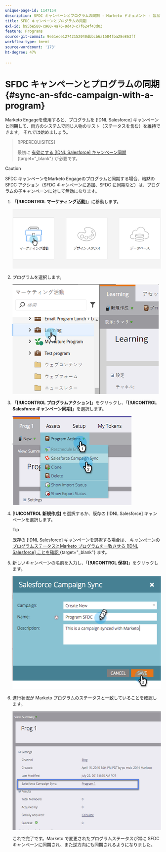 ```yaml
---
unique-page-id: 1147154
description: SFDC キャンペーンとプログラムの同期 - Marketo ドキュメント - 製品ドキュメント
title: SFDC キャンペーンとプログラムの同期
exl-id: b95be580-c960-4a76-9d43-c7f624f43d03
feature: Programs
source-git-commit: 9e51ece12742152040dbbcb6a1584fba28e863ff
workflow-type: tm+mt
source-wordcount: '173'
ht-degree: 47%

---
```


# SFDC キャンペーンとプログラムの同期 {#sync-an-sfdc-campaign-with-a-program}

Marketo Engageを使用すると、プログラムを [!DNL Salesforce] キャンペーンと同期して、両方のシステムで同じ人物のリスト（ステータスを含む）を維持できます。 それでは始めましょう。

>[!PREREQUISITES]
>
>最初に [ 有効にする  [!DNL Salesforce]  キャンペーン同期 ](/help/marketo/product-docs/crm-sync/salesforce-sync/setup/optional-steps/enable-disable-campaign-sync.md){target="_blank"} が必要です。

>[!CAUTION]
>
>SFDC キャンペーンをMarketo Engageのプログラムと同期する場合、暗黙の SFDC アクション（SFDC キャンペーンに追加、SFDC に同期など）は、プログラムの子キャンペーンに対して無効になります。

1. 「**[!UICONTROL マーケティング活動]**」に移動します。

   ![](assets/login-marketing-activities-1.png)

1. プログラムを選択します。

   ![](assets/image2015-7-22-8-3a47-3a28.png)

1. 「**[!UICONTROL プログラムアクション]**」をクリックし、「**[!UICONTROL Salesforce キャンペーン同期]**」を選択します。

   ![](assets/image2015-7-22-8-3a48-3a5.png)

1. **[!UICONTROL 新規作成]** を選択するか、既存の [!DNL Salesforce] キャンペーンを選択します。

   >[!TIP]
   >
   >既存の [!DNL Salesforce] キャンペーンを選択する場合は、[ キャンペーンのプログラムステータスとMarketo プログラムを一致させる  [!DNL Salesforce]  ことを確認 ](/help/marketo/product-docs/crm-sync/salesforce-sync/sfdc-sync-details/how-to-match-program-statuses-and-salesforce-campaign-statuses-prior-to-sync.md){target="_blank"} ます。

1. 新しいキャンペーンの名前を入力し、「**[!UICONTROL 保存]**」をクリックします。

   ![](assets/image2015-7-22-8-3a57-3a19.png)

1. 進行状況が Marketo プログラムのステータスと一致していることを確認します。

   ![](assets/image2015-7-22-8-3a59-3a33.png)

   これで完了です。Marketo で変更されたプログラムステータスが常に SFDC キャンペーンに同期され、また逆方向にも同期されるようになりました。
